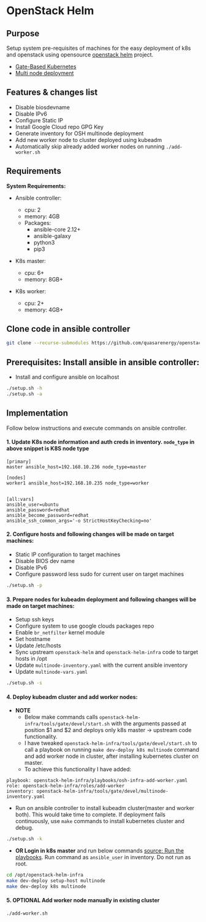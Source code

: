 # OpenStack Helm

## Purpose

Setup system pre-requisites of machines for the easy deployment of k8s and openstack using opensource [openstack helm](https://docs.openstack.org/openstack-helm/latest/) project.

* [Gate-Based Kubernetes](https://docs.openstack.org/openstack-helm/latest/install/kubernetes-gate.html)
* [Multi node deployment](https://docs.openstack.org/openstack-helm/latest/install/multinode.html)

## Features & changes list
- Disable biosdevname
- Disable IPv6
- Configure Static IP
- Install Google Cloud repo GPG Key
- Generate inventory for OSH multinode deployment
- Add new worker node to cluster deployed using kubeadm
- Automatically skip already added worker nodes on running `./add-worker.sh`

## Requirements

**System Requirements:**
- Ansible controller:
	- cpu: 2
	- memory: 4GB
	- Packages:
		- ansible-core 2.12+
		- ansible-galaxy
		- python3
		- pip3

- K8s master:
	- cpu: 6+
	- memory: 8GB+

- K8s worker:
	- cpu: 2+
	- memory: 4GB+


## Clone code in ansible controller
```bash
git clone --recurse-submodules https://github.com/quasarenergy/openstack-helm.git
```

## Prerequisites: Install ansible in ansible controller:

-  Install and configure ansible on localhost

```bash
./setup.sh -h
./setup.sh -a
```

## Implementation

Follow below instructions and execute commands on ansible controller.

#### 1. Update K8s node information and auth creds in inventory. `node_type` in above snippet is K8S node type

```
[primary]
master ansible_host=192.168.10.236 node_type=master

[nodes]
worker1 ansible_host=192.168.10.235 node_type=worker


[all:vars]
ansible_user=ubuntu
ansible_password=redhat
ansible_become_password=redhat
ansible_ssh_common_args='-o StrictHostKeyChecking=no'
```

#### 2. Configure hosts and following changes will be made on target machines:
- Static IP configuration to target machines
- Disable BIOS dev name
- Disable IPv6
- Configure password less sudo for current user on target machines

```bash
./setup.sh -p
```

#### 3. Prepare nodes for kubeadm deployment and following changes will be made on target machines:
- Setup ssh keys
- Configure system to use google clouds packages repo
- Enable `br_netfilter` kernel module
- Set hostname
- Update /etc/hosts
- Sync upstream `openstack-helm` and `openstack-helm-infra` code to target hosts in /opt
- Update `multinode-inventory.yaml` with the current ansible inventory
- Update `multinode-vars.yaml`

```bash
./setup.sh -s
```

#### 4. Deploy kubeadm cluster and add worker nodes:
- **NOTE**
  * Below make commands calls `openstack-helm-infra/tools/gate/devel/start.sh` with the arguments passed at position $1 and $2 and deploys only k8s master -> upstream code functionality.
  * I have tweaked `openstack-helm-infra/tools/gate/devel/start.sh` to call a playbook on running `make dev-deploy k8s multinode` command and add worker node in cluster, after installing kubernetes cluster on master.
  * To achieve this functionality I have added:
```
playbook: openstack-helm-infra/playbooks/osh-infra-add-worker.yaml
role: openstack-helm-infra/roles/add-worker
inventory: openstack-helm-infra/tools/gate/devel/multinode-inventory.yaml
```

-  Run on ansible controller to install kubeadm cluster(master and worker both). This would take time to complete. If deployment fails continuously, use `make` commands to install kubernetes cluster and debug.
 ```bash
 ./setup.sh -k
 ```

- **OR Login in k8s master** and run below commands [source: Run the playbooks](https://docs.openstack.org/openstack-helm/latest/install/kubernetes-gate.html). Run command as `ansible_user` in inventory. Do not run as root.
```bash
cd /opt/openstack-helm-infra
make dev-deploy setup-host multinode
make dev-deploy k8s multinode
```

#### 5. **OPTIONAL** Add worker node manually in existing cluster
```bash
./add-worker.sh
```
